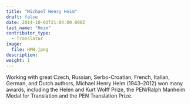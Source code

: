 ```yaml
---
title: "Michael Henry Heim"
draft: false
date: 2014-10-02T21:04:00.000Z
last_name: "Heim"
contributor_type:
  - Translator
image:
  file: HMH.jpeg
description:
weight: 1
---
```


Working with great Czech, Russian, Serbo-Croatian, French, Italian, German, and Dutch authors, Michael Henry Heim (1943–2012) won many awards, including the Helen and Kurt Wolff Prize, the PEN/Ralph Manheim Medal for Translation and the PEN Translation Prize.

